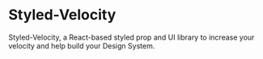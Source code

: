 # Styled-Velocity

Styled-Velocity, a React-based styled prop and UI library to increase your velocity and help build your Design System.